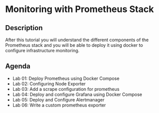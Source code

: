 # Monitoring with Prometheus Stack

## Description

After this tutorial you will understand the different components of the Prometheus stack and you will be able to deploy it using docker to configure infrastructure monitoring.

## Agenda

- Lab 01: Deploy Prometheus using Docker Compose
- Lab 02: Configuring Node Exporter
- Lab 03: Add a scrape configuration for prometheus
- Lab 04: Deploy and configure Grafana using Docker Compose
- Lab 05: Deploy and Configure Alertmanager
- Lab 06: Write a custom prometheus exporter